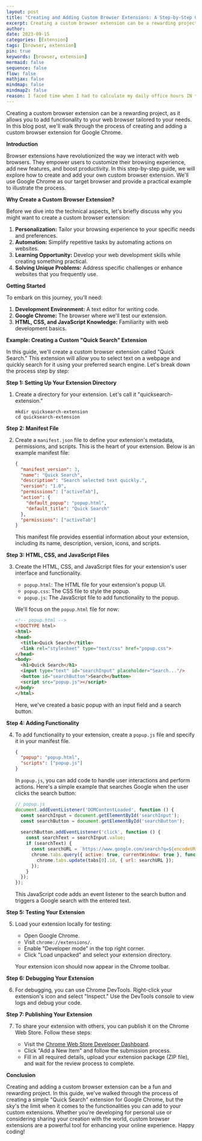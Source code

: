 ```yaml
---
layout: post
title: "Creating and Adding Custom Browser Extensions: A Step-by-Step Guide"
excerpt: Creating a custom browser extension can be a rewarding project, as it allows you to add functionality to your web browser tailored to your needs. In this blog post, we'll walk through the process of creating and adding a custom browser extension for Google Chrome.
author: 
date: 2023-09-15
categories: [Extension]
tags: [browser, extension]
pin: true
keywords: [browser, extension]
mermaid: false
sequence: false
flow: false
mathjax: false
mindmap: false
mindmap2: false
reason: I faced time when I had to calculate my daily office hours IN time by manually counting it. So, created extension of it and decided to write this article in brief to provide steps for dev to how to create it.
---
```



<span class="dropcap-element-slot">C</span>reating a custom browser extension can be a rewarding project, as it allows you to add functionality to your web browser tailored to your needs. In this blog post, we'll walk through the process of creating and adding a custom browser extension for Google Chrome. 


**Introduction**

Browser extensions have revolutionized the way we interact with web browsers. They empower users to customize their browsing experience, add new features, and boost productivity. In this step-by-step guide, we will explore how to create and add your own custom browser extension. We'll use Google Chrome as our target browser and provide a practical example to illustrate the process.

**Why Create a Custom Browser Extension?**

Before we dive into the technical aspects, let's briefly discuss why you might want to create a custom browser extension:

1. **Personalization:** Tailor your browsing experience to your specific needs and preferences.
2. **Automation:** Simplify repetitive tasks by automating actions on websites.
3. **Learning Opportunity:** Develop your web development skills while creating something practical.
4. **Solving Unique Problems:** Address specific challenges or enhance websites that you frequently use.

**Getting Started**

To embark on this journey, you'll need:

1. **Development Environment:** A text editor for writing code.
2. **Google Chrome:** The browser where we'll test our extension.
3. **HTML, CSS, and JavaScript Knowledge:** Familiarity with web development basics.

**Example: Creating a Custom "Quick Search" Extension**

In this guide, we'll create a custom browser extension called "Quick Search." This extension will allow you to select text on a webpage and quickly search for it using your preferred search engine. Let's break down the process step by step:

**Step 1: Setting Up Your Extension Directory**

1. Create a directory for your extension. Let's call it "quicksearch-extension."

   ```shell
   mkdir quicksearch-extension
   cd quicksearch-extension
   ```

**Step 2: Manifest File**

2. Create a `manifest.json` file to define your extension's metadata, permissions, and scripts. This is the heart of your extension. Below is an example manifest file:

   ```json
   {
     "manifest_version": 3,
     "name": "Quick Search",
     "description": "Search selected text quickly.",
     "version": "1.0",
     "permissions": ["activeTab"],
     "action": {
       "default_popup": "popup.html",
       "default_title": "Quick Search"
     },
     "permissions": ["activeTab"]
   }
   ```

   This manifest file provides essential information about your extension, including its name, description, version, icons, and scripts.

**Step 3: HTML, CSS, and JavaScript Files**

3. Create the HTML, CSS, and JavaScript files for your extension's user interface and functionality.

   - `popup.html`: The HTML file for your extension's popup UI.
   - `popup.css`: The CSS file to style the popup.
   - `popup.js`: The JavaScript file to add functionality to the popup.

   We'll focus on the `popup.html` file for now:

   ```html
   <!-- popup.html -->
   <!DOCTYPE html>
   <html>
   <head>
     <title>Quick Search</title>
     <link rel="stylesheet" type="text/css" href="popup.css">
   </head>
   <body>
     <h1>Quick Search</h1>
     <input type="text" id="searchInput" placeholder="Search..."/>
     <button id="searchButton">Search</button>
     <script src="popup.js"></script>
   </body>
   </html>
   ```

   Here, we've created a basic popup with an input field and a search button.

**Step 4: Adding Functionality**

4. To add functionality to your extension, create a `popup.js` file and specify it in your manifest file.

   ```json
   {
     "popup": "popup.html",
     "scripts": ["popup.js"]
   }
   ```

   In `popup.js`, you can add code to handle user interactions and perform actions. Here's a simple example that searches Google when the user clicks the search button:

   ```javascript
   // popup.js
   document.addEventListener('DOMContentLoaded', function () {
     const searchInput = document.getElementById('searchInput');
     const searchButton = document.getElementById('searchButton');
     
     searchButton.addEventListener('click', function () {
       const searchText = searchInput.value;
       if (searchText) {
         const searchURL = `https://www.google.com/search?q=${encodeURIComponent(searchText)}`;
         chrome.tabs.query({ active: true, currentWindow: true }, function (tabs) {
           chrome.tabs.update(tabs[0].id, { url: searchURL });
         });
       }
     });
   });
   ```

   This JavaScript code adds an event listener to the search button and triggers a Google search with the entered text.

**Step 5: Testing Your Extension**

5. Load your extension locally for testing:

   - Open Google Chrome.
   - Visit `chrome://extensions/`.
   - Enable "Developer mode" in the top right corner.
   - Click "Load unpacked" and select your extension directory.

   Your extension icon should now appear in the Chrome toolbar.

**Step 6: Debugging Your Extension**

6. For debugging, you can use Chrome DevTools. Right-click your extension's icon and select "Inspect." Use the DevTools console to view logs and debug your code.

**Step 7: Publishing Your Extension**

7. To share your extension with others, you can publish it on the Chrome Web Store. Follow these steps:

   - Visit the [Chrome Web Store Developer Dashboard](https://chrome.google.com/webstore/devconsole).
   - Click "Add a New Item" and follow the submission process.
   - Fill in all required details, upload your extension package (ZIP file), and wait for the review process to complete.

**Conclusion**


Creating and adding a custom browser extension can be a fun and rewarding project. In this guide, we've walked through the process of creating a simple "Quick Search" extension for Google Chrome, but the sky's the limit when it comes to the functionalities you can add to your custom extensions. Whether you're developing for personal use or considering sharing your creation with the world, custom browser extensions are a powerful tool for enhancing your online experience. Happy coding!
